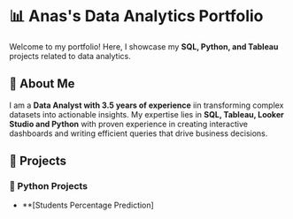 # 📊 Anas's Data Analytics Portfolio  

Welcome to my portfolio! Here, I showcase my **SQL, Python, and Tableau** projects related to data analytics.  

## 🔹 About Me  
I am a **Data Analyst with 3.5 years of experience** iin transforming complex datasets into actionable insights. My expertise lies in **SQL, Tableau, Looker Studio and Python** with proven experience in creating interactive dashboards and writing efficient queries that drive business decisions.  

## 🔹 Projects  
### **🐍 Python Projects**  
- **[Students Percentage Prediction]


